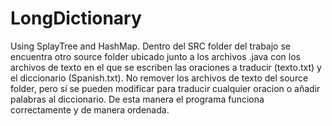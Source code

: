 # LongDictionary
Using SplayTree and HashMap.
 Dentro del SRC folder del trabajo se encuentra otro source folder ubicado junto a los archivos .java con los archivos de 
texto en el que se escriben las oraciones a traducir (texto.txt) y el diccionario (Spanish.txt). 
No remover los archivos de texto del source folder, pero sí se pueden modificar para traducir cualquier oracion o añadir palabras al diccionario. 
De esta manera el programa funciona correctamente y de manera ordenada.
